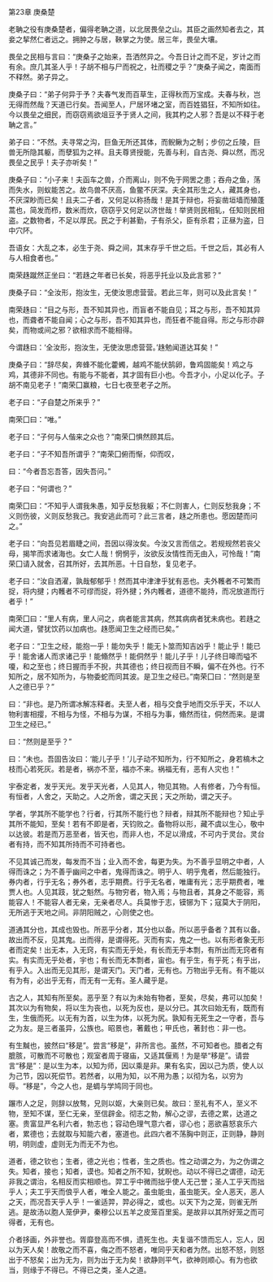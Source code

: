 第23章 庚桑楚

老聃之役有庚桑楚者，偏得老聃之道，以北居畏垒之山。其臣之画然知者去之，其妾之挈然仁者远之。拥肿之与居，鞅掌之为使。居三年，畏垒大壤。

畏垒之民相与言曰：“庚桑子之始来，吾洒然异之。今吾日计之而不足，岁计之而有余。庶几其圣人乎！子胡不相与尸而祝之，社而稷之乎？”庚桑子闻之，南面而不释然。弟子异之。

庚桑子曰：“弟子何异于予？夫春气发而百草生，正得秋而万宝成。夫春与秋，岂无得而然哉？天道已行矣。吾闻至人，尸居环堵之室，而百姓猖狂，不知所如往。今以畏垒之细民，而窃窃焉欲俎豆予于贤人之间，我其杓之人邪？吾是以不释于老聃之言。”

弟子曰：“不然。夫寻常之沟，巨鱼无所还其体，而鲵鳅为之制；步仞之丘陵，巨兽无所隐其躯，而孽狐为之祥。且夫尊贤授能，先善与利，自古尧、舜以然，而况畏垒之民乎！夫子亦听矣！”

庚桑子曰：“小子来！夫函车之兽，介而离山，则不免于网罟之患；吞舟之鱼，荡而失水，则蚁能苦之。故鸟兽不厌高，鱼鳖不厌深。夫全其形生之人，藏其身也，不厌深眇而已矣！且夫二子者，又何足以称扬哉！是其于辩也，将妄凿垣墙而殖蓬蒿也，简发而栉，数米而炊，窃窃乎又何足以济世哉！举贤则民相轧，任知则民相盗。之数物者，不足以厚民。民之于利甚勤，子有杀父，臣有杀君；正昼为盗，日中穴阫。

吾语女：大乱之本，必生于尧、舜之间，其末存乎千世之后。千世之后，其必有人与人相食者也。”

南荣趎蹴然正坐曰：“若趎之年者已长矣，将恶乎托业以及此言邪？”

庚桑子曰：“全汝形，抱汝生，无使汝思虑营营。若此三年，则可以及此言矣！”

南荣趎曰：“目之与形，吾不知其异也，而盲者不能自见；耳之与形，吾不知其异也，而聋者不能自闻；心之与形，吾不知其异也，而狂者不能自得。形之与形亦辟矣，而物或间之邪？欲相求而不能相得。

今谓趎曰：‘全汝形，抱汝生，无使汝思虑营营。’趎勉闻道达耳矣！”

庚桑子曰：“辞尽矣，奔蜂不能化藿蠋，越鸡不能伏鹄卵，鲁鸡固能矣！鸡之与鸡，其德非不同也。有能与不能者，其才固有巨小也。今吾才小，小足以化子。子胡不南见老子！”南荣囗赢粮，七日七夜至老子之所。

老子曰：“子自楚之所来乎？”

南荣囗曰：“唯。”

老子曰：“子何与人偕来之众也？”南荣囗惧然顾其后。

老子曰：“子不知吾所谓乎？”南荣囗俯而惭，仰而叹，

曰：“今者吾忘吾答，因失吾问。”

老子曰：“何谓也？”

南荣囗曰：“不知乎人谓我朱愚，知乎反愁我躯；不仁则害人，仁则反愁我身；不义则伤彼，义则反愁我己。我安逃此而可？此三言者，趎之所患也。愿因楚而问之。”

老子曰：“向吾见若眉睫之间，吾因以得汝矣。今汝又言而信之。若规规然若丧父母，揭竿而求诸海也。女亡人哉！惘惘乎，汝欲反汝情性而无由入，可怜哉！”南荣囗请入就舍，召其所好，去其所恶。十日自愁，复见老子。

老子曰：“汝自洒濯，孰哉郁郁乎！然而其中津津乎犹有恶也。夫外韄者不可繁而捉，将内揵；内韄者不可缪而捉，将外揵；外内韄者，道德不能持，而况放道而行者乎！”

南荣囗曰：“里人有病，里人问之，病者能言其病，然其病病者犹未病也。若趎之闻大道，譬犹饮药以加病也。趎愿闻卫生之经而已矣。”

老子曰：“卫生之经，能抱一乎！能勿失乎！能无卜筮而知吉凶乎！能止乎！能已乎！能舍诸人而求诸己乎！能翛然乎！能侗然乎！能儿子乎！儿子终日嗥而嗌不嗄，和之至也；终日握而手不掜，共其德也；终日视而目不瞬，偏不在外也。行不知所之，居不知所为，与物委蛇而同其波。是卫生之经已。”南荣囗曰：“然则是至人之德已乎？”

曰：“非也。是乃所谓冰解冻释者。夫至人者，相与交食乎地而交乐乎天，不以人物利害相撄，不相与为怪，不相与为谋，不相与为事，翛然而往，侗然而来。是谓卫生之经已。”

曰：“然则是至乎？”

曰：“未也。吾固告汝曰：‘能儿子乎！’儿子动不知所为，行不知所之，身若槁木之枝而心若死灰。若是者，祸亦不至，福亦不来。祸福无有，恶有人灾也！”

宇泰定者，发乎天光。发乎天光者，人见其人，物见其物。人有修者，乃今有恒。有恒者，人舍之，天助之。人之所舍，谓之天民；天之所助，谓之天子。

学者，学其所不能学也？行者，行其所不能行也？辩者，辩其所不能辩也？知止乎其所不能知，至矣！若有不即是者，天钧败之。备物将以形，藏不虞以生心，敬中以达彼。若是而万恶至者，皆天也，而非人也，不足以滑成，不可内于灵台。灵台者有持，而不知其所持而不可持者也。

不见其诚己而发，每发而不当；业入而不舍，每更为失。为不善乎显明之中者，人得而诛之；为不善乎幽间之中者，鬼得而诛之。明乎人、明乎鬼者，然后能独行。券内者，行乎无名；券外者，志乎期费。行乎无名者，唯庸有光；志乎期费者，唯贾人也。人见其跂，犹之魁然。与物穷者，物入焉；与物且者，其身之不能容，焉能容人！不能容人者无亲，无亲者尽人。兵莫惨于志，镆铘为下；寇莫大于阴阳，无所逃于天地之间。非阴阳贼之，心则使之也。

道通其分也，其成也毁也。所恶乎分者，其分也以备。所以恶乎备者？其有以备。故出而不反，见其鬼。出而得，是谓得死。灭而有实，鬼之一也。以有形者象无形者而定矣！出无本，入无窍，有实而无乎处，有长而无乎本剽，有所出而无窍者有实。有实而无乎处者，宇也；有长而无本剽者，宙也。有乎生，有乎死；有乎出，有乎入。入出而无见其形，是谓天门。天门者，无有也。万物出乎无有。有不能以有为有，必出乎无有，而无有一无有。圣人藏乎是。

古之人，其知有所至矣。恶乎至？有以为未始有物者，至矣，尽矣，弗可以加矣！其次以为有物矣，将以生为丧也，以死为反也，是以分已。其次曰始无有，既而有生，生俄而死。以无有为首，以生为体，以死为尻。孰知有无死生之一守者，吾与之为友。是三者虽异，公族也。昭景也，著戴也；甲氏也，著封也：非一也。

有生黬也，披然曰“移是”。尝言“移是”，非所言也。虽然，不可知者也。腊者之有膍胲，可散而不可散也；观室者周于寝庙，又适其偃焉！为是举“移是”。请尝言“移是”：是以生为本，以知为师，因以乘是非。果有名实，因以己为质，使人以为己节，因以死偿节。若然者，以用为知，以不用为愚；以彻为名，以穷为辱。“移是”，今之人也，是蜩与学鸠同于同也。

蹍市人之足，则辞以放骜，兄则以妪，大亲则已矣。故曰：至礼有不人，至义不物，至知不谋，至仁无亲，至信辟金。彻志之勃，解心之谬，去德之累，达道之塞。贵富显严名利六者，勃志也；容动色理气意六者，谬心也；恶欲喜怒哀乐六者，累德也；去就取与知能六者，塞道也。此四六者不荡胸中则正，正则静，静则明，明则虚，虚则无为而无不为也。

道者，德之钦也；生者，德之光也；性者，生之质也。性之动谓之为，为之伪谓之失。知者，接也；知者，谟也。知者之所不知，犹睨也。动以不得已之谓德，动无非我之谓治，名相反而实相顺也。羿工乎中微而拙乎使人无己誉；圣人工乎天而拙乎人；夫工乎天而俍乎人者，唯全人能之。虽虫能虫，虽虫能天。全人恶天，恶人之天，而况吾天乎人乎！一雀适羿，羿必得之，或也。以天下为之笼，则雀无所逃。是故汤以胞人笼伊尹，秦穆公以五羊之皮笼百里奚。是故非以其所好笼之而可得者，无有也。

介者拸画，外非誉也。胥靡登高而不惧，遗死生也。夫复谐不馈而忘人，忘人，因以为天人矣！故敬之而不喜，侮之而不怒者，唯同乎天和者为然。出怒不怒，则怒出于不怒矣；出为无为，则为出于无为矣！欲静则平气，欲神则顺心。有为也欲当，则缘于不得已。不得已之类，圣人之道。


